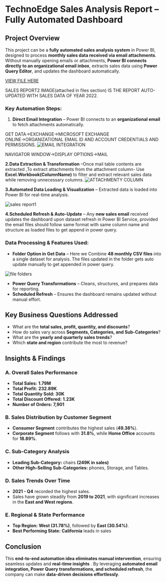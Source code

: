# **TechnoEdge Sales Analysis Report –  Fully Automated Dashboard**

## **Project Overview**

This project can be a **fully automated sales analysis system** in Power BI, designed to process **monthly sales data received via email attachments**. Without manually opening emails or attachments, **Power BI connects directly to an organizational email inbox**, extracts sales data using **Power Query Editor**, and updates the dashboard automatically.

[VIEW FILE HERE](https://drive.google.com/file/d/1KGW4LE38xvezZD1msP8B6jwXf911jjEm/view?usp=drive_link)

SALES REPORT2 IMAGE(attached in files section) IS THE REPORT AUTO-UPDATED WITH SALES DATA OF YEAR 2022.
### **Key Automation Steps:**

1. **Direct Email Integration** – Power BI connects to an **organizational email** to fetch attachments automatically.

GET DATA→EXCHANGE→MICROSOFT EXCHANGE ONLINE→ORGANIZATIONAL EMAIL ID AND ACCOUNT CREDENTIALS AND PERMISSIONS.
![EMAIL INTEGRATION](https://github.com/user-attachments/assets/af60a0c8-a306-4e5b-b35e-273141e19e50)

NAVIGATOR WINDOW→DISPLAY OPTIONS→MAIL 

**2.Data Extraction & Transformation** –Once mail table contents are extracted ,To extract attachments from the attachment column- Use **Excel.Workbook(ColumnName)** to filter and extract relevant sales data while removing unnecessary columns.
![ATTACHMENTY COLUMN](https://github.com/user-attachments/assets/14ddc997-6ffa-49ec-9c1c-61a3f74644ad)


**3.Automated Data Loading & Visualization** – Extracted data is loaded into Power BI for real-time analysis.

![sales report1](https://github.com/user-attachments/assets/63e6f157-8d4a-43ce-b7ab-56658e48e8f4)

**4.Scheduled Refresh & Auto-Update** – Any **new sales email** received updates the dashboard upon dataset refresh in Power BI Service, provided the email files should follow same format with same column name and structure as loaded files to get append in power query.

### **Data Processing & Features Used:**

- **Folder Option in Get Data** – Here we Combine **48 monthly CSV files** into a single dataset for analysis. The files updated in the folder gets auto update manually to  get appended in power query.

![file folders](https://github.com/user-attachments/assets/c1ac4d7a-de46-4858-9b21-91ccffd24e72)

- **Power Query Transformations** – Cleans, structures, and prepares data for reporting.
- **Scheduled Refresh** – Ensures the dashboard remains updated without manual effort.

## **Key Business Questions Addressed**

- What are the **total sales, profit, quantity, and discounts**?
- How do sales vary across **Segments, Categories, and Sub-Categories**?
- What are the **yearly and quarterly sales trends**?
- Which **state and region** contribute the most to revenue?

## **Insights & Findings**

### **A. Overall Sales Performance**

- **Total Sales:** **1.79M**
- **Total Profit:** **232.89K**
- **Total Quantity Sold:** **30K**
- **Total Discount Offered:** **1.23K**
- **Number of Orders:** **7,901**

### **B. Sales Distribution by Customer Segment**

- **Consumer Segment** contributes the highest sales (**49.38%**).
- **Corporate Segment** follows with **31.8%**, while **Home Office** accounts for **18.89%**.

### **C. Sub-Category Analysis**

- **Leading Sub-Category:** chairs **(249K in sales)**
- **Other High-Selling Sub-Categories:** phones, Storage, and Tables.

### **D. Sales Trends Over Time**

- **2021 - Q4** recorded the highest sales.
- Sales have grown steadily from **2019 to 2021**, with significant increases in the **East and West regions**.

### **E. Regional & State Performance**

- **Top Region:** **West (31.78%)**, followed by **East (30.54%)**.
- **Best Performing State:** **California** leads in sales

## **Conclusion**

This **end-to-end automation idea eliminates manual intervention**, ensuring seamless updates and **real-time insights** . By leveraging **automated email integration, Power Query transformations, and scheduled refresh**, the company can make **data-driven decisions effortlessly**.
